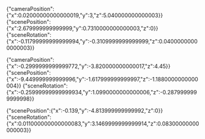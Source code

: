{"cameraPosition":{"x":0.02000000000000019,"y":3,"z":5.040000000000003}}
{"scenePosition":{"x":2.679999999999999,"y":0.7310000000000003,"z":0}}
{"sceneRotation":{"x":-0.11799999999999994,"y":-0.3109999999999999,"z":0.04000000000000003}}

{"cameraPosition":{"x":-0.2999999999999772,"y":-3.820000000000017,"z":4.45}}
{"scenePosition":{"x":-9.449999999999996,"y":-1.617999999999997,"z":-1.1880000000000004}}
{"sceneRotation":{"x":-0.25999999999999934,"y":1.0990000000000006,"z":-0.2879999999999998}}


{"scenePosition":{"x":-0.139,"y":-4.813999999999992,"z":0}}
{"sceneRotation":{"x":0.011000000000000083,"y":3.1469999999999914,"z":0.08300000000000003}}